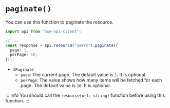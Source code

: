 # `paginate()`

You can use this function to paginate the resource.

```ts
import api from "axe-api-client";

// ...
const response = api.resource("users").paginate({
  page: 1,
  perPage: 10,
});
```

- `IPaginate`
  - `page`: The current page. The default value is `1`. It is optional.
  - `perPage`: The value shows how many items will be fetched for each page. The default value is `10`. It is optional.

::: info
You should call the `resource(url: string)` function before using this function.
:::
